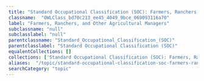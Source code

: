 ```yaml
--- 
 title: "Standard Occupational Classification (SOC): Farmers, Ranchers, and Other Agricultural Managers" 
 classname:  "OWLClass_bd70c213_ee45_4049_9bce_069093116a70" 
 label: "Farmers, Ranchers, and Other Agricultural Managers" 
 subclassname: "null" 
 subclasslabel: "null" 
 parentclassname: "Standard_Occupational_Classification_(SOC)" 
 parentclasslabel: "Standard Occupational Classification (SOC)" 
 equalentCollections: [] 
 collections: ['Standard Occupational Classification (SOC): Farmers, Ranchers, and Other Agricultural Managers']
 aliases:  "/topic/standard-occupational-classification-soc-farmers-ranchers-and-other-agricultural-managers"  
 searchCategory: "topic" 
---
```


